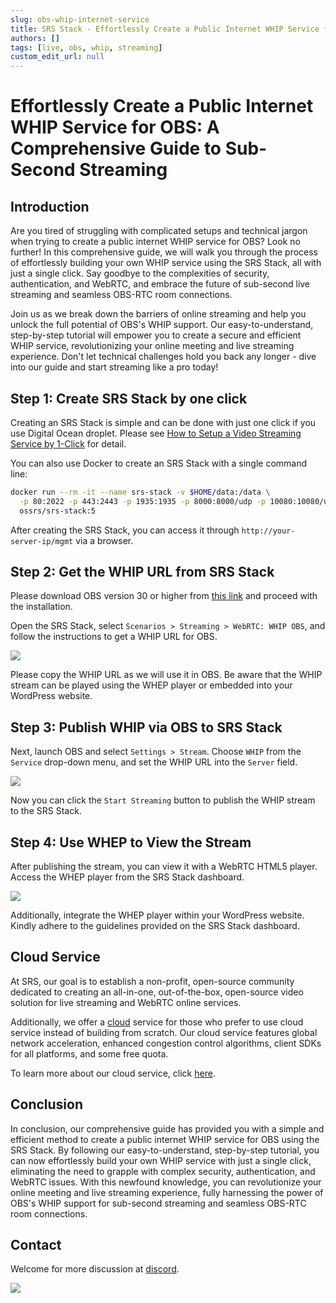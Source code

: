 ```yaml
---
slug: obs-whip-internet-service
title: SRS Stack - Effortlessly Create a Public Internet WHIP Service for OBS - A Comprehensive Guide to Sub-Second Streaming
authors: []
tags: [live, obs, whip, streaming]
custom_edit_url: null
---
```


# Effortlessly Create a Public Internet WHIP Service for OBS: A Comprehensive Guide to Sub-Second Streaming

## Introduction

Are you tired of struggling with complicated setups and technical jargon when trying to create a public 
internet WHIP service for OBS? Look no further! In this comprehensive guide, we will walk you through the 
process of effortlessly building your own WHIP service using the SRS Stack, all with just a single click. 
Say goodbye to the complexities of security, authentication, and WebRTC, and embrace the future of sub-second 
live streaming and seamless OBS-RTC room connections.

<!--truncate-->

Join us as we break down the barriers of online streaming and help you unlock the full potential of OBS's 
WHIP support. Our easy-to-understand, step-by-step tutorial will empower you to create a secure and efficient 
WHIP service, revolutionizing your online meeting and live streaming experience. Don't let technical 
challenges hold you back any longer - dive into our guide and start streaming like a pro today!

## Step 1: Create SRS Stack by one click

Creating an SRS Stack is simple and can be done with just one click if you use Digital Ocean droplet.
Please see [How to Setup a Video Streaming Service by 1-Click](./2022-04-09-SRS-Stack-Tutorial.md) for detail.

You can also use Docker to create an SRS Stack with a single command line:

```bash
docker run --rm -it --name srs-stack -v $HOME/data:/data \
  -p 80:2022 -p 443:2443 -p 1935:1935 -p 8000:8000/udp -p 10080:10080/udp \
  ossrs/srs-stack:5
```

After creating the SRS Stack, you can access it through `http://your-server-ip/mgmt` via a browser.

## Step 2: Get the WHIP URL from SRS Stack

Please download OBS version 30 or higher from [this link](https://github.com/obsproject/obs-studio/releases) 
and proceed with the installation.

Open the SRS Stack, select `Scenarios > Streaming > WebRTC: WHIP OBS`, and follow the instructions to 
get a WHIP URL for OBS.

![](/img/blog-2023-12-12-01.png)

Please copy the WHIP URL as we will use it in OBS. Be aware that the WHIP stream can be played using the 
WHEP player or embedded into your WordPress website.

## Step 3: Publish WHIP via OBS to SRS Stack

Next, launch OBS and select `Settings > Stream`. Choose `WHIP` from the `Service` drop-down menu, and set
the WHIP URL into the `Server` field.

![](/img/blog-2023-12-12-02.png)

Now you can click the `Start Streaming` button to publish the WHIP stream to the SRS Stack.

## Step 4: Use WHEP to View the Stream

After publishing the stream, you can view it with a WebRTC HTML5 player. Access the WHEP player from the 
SRS Stack dashboard.

![](/img/blog-2023-12-12-03.png)

Additionally, integrate the WHEP player within your WordPress website. Kindly adhere to the guidelines 
provided on the SRS Stack dashboard.

## Cloud Service

At SRS, our goal is to establish a non-profit, open-source community dedicated to creating an all-in-one,
out-of-the-box, open-source video solution for live streaming and WebRTC online services.

Additionally, we offer a [cloud](/cloud) service for those who prefer to use cloud service instead of building from
scratch. Our cloud service features global network acceleration, enhanced congestion control algorithms,
client SDKs for all platforms, and some free quota.

To learn more about our cloud service, click [here](/docs/v6/doc/cloud).

## Conclusion

In conclusion, our comprehensive guide has provided you with a simple and efficient method to create a public 
internet WHIP service for OBS using the SRS Stack. By following our easy-to-understand, step-by-step tutorial, 
you can now effortlessly build your own WHIP service with just a single click, eliminating the need to grapple 
with complex security, authentication, and WebRTC issues. With this newfound knowledge, you can revolutionize 
your online meeting and live streaming experience, fully harnessing the power of OBS's WHIP support for 
sub-second streaming and seamless OBS-RTC room connections.

## Contact

Welcome for more discussion at [discord](https://discord.gg/bQUPDRqy79).

![](https://ossrs.io/gif/v1/sls.gif?site=ossrs.io&path=/lts/blog-en/2023-12-12-SRS-Stack-OBS-WHIP-Service)
